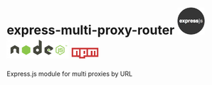 express-multi-proxy-router   ![alt text](https://raw.githubusercontent.com/dman777/icons/master/express.jpg) ![alt text](https://raw.githubusercontent.com/dman777/icons/master/node.jpg) ![alt text](https://raw.githubusercontent.com/dman777/icons/master/npm.jpg)
=====================

Express.js module for multi proxies by URL

